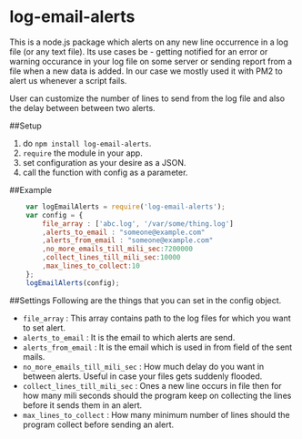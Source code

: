 # log-email-alerts

This is a node.js package which alerts on any new line occurrence in a log file (or any text file).
Its use cases be - getting notified for an error or warning occurance in your log file on some server or sending report from a file when a new data is added. In our case we mostly used it with PM2 to alert us whenever a script fails.

User can customize the number of lines to send from the log file and also the delay between between two alerts.

##Setup
  1. do `npm install log-email-alerts`.
  2. `require` the module in your app.
  3. set configuration as your desire as a JSON.
  4. call the function with config as a parameter.

##Example
  
````Javascript
    var logEmailAlerts = require('log-email-alerts');
    var config = {
        file_array : ['abc.log', '/var/some/thing.log']
        ,alerts_to_email : "someone@example.com"
        ,alerts_from_email : "someone@example.com"
        ,no_more_emails_till_mili_sec:7200000
        ,collect_lines_till_mili_sec:10000
        ,max_lines_to_collect:10
    };
    logEmailAlerts(config);
````

##Settings
Following are the things that you can set in the config object.
* `file_array` : This array contains path to the log files for which you want to set alert.
* `alerts_to_email` : It is the email to which alerts are send.
* `alerts_from_email` : It is the email which is used in from field of the sent mails.
* `no_more_emails_till_mili_sec` : How much delay do you want in between alerts. Useful in case your files gets suddenly flooded.
* `collect_lines_till_mili_sec` : Ones a new line occurs in file then for how many mili seconds should the program keep on collecting the lines before it sends them in an alert.
* `max_lines_to_collect` : How many minimum number of lines should the program collect before sending an alert.